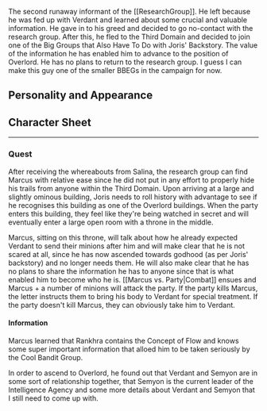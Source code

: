 The second runaway informant of the [[ResearchGroup]]. He left because he was fed up with Verdant and learned about some crucial and valuable information. He gave in to his greed and decided to go no-contact with the research group. After this, he fled to the Third Domain and decided to join one of the Big Groups that Also Have To Do with Joris' Backstory. The value of the information he has enabled him to advance to the position of Overlord. He has no  plans to return to the research group.
I guess I can make this guy one of the smaller BBEGs in the campaign for now.

## Personality and Appearance
## Character Sheet
---
### Quest
After receiving the whereabouts from Salina, the research group can find Marcus with relative ease since he did not put in any effort to properly hide his trails from anyone within the Third Domain. Upon arriving at a large and slightly ominous building, Joris needs to roll history with advantage to see if he recognises this building as one of the Overlord buildings.
When the party enters this building, they feel like they're being watched in secret and will eventually enter a large open room with a throne in the middle.

Marcus, sitting on this throne, will talk about how he already expected Verdant to send their minions after him and will make clear that he is not scared at all, since he has now ascended towards godhood (as per Joris' backstory) and no longer needs them.
He will also make clear that he has no plans to share the information he has to anyone since that is what enabled him to become who he is.
[[Marcus vs. Party|Combat]] ensues and Marcus + a number of minions will attack the party.
If the party kills Marcus, the letter instructs them to bring his body to Verdant for special treatment. If the party doesn't kill Marcus, they can obviously take him to Verdant.

#### Information
Marcus learned that Rankhra contains the Concept of Flow and knows some super important information that alloed him to be taken seriously by the Cool Bandit Group.

In order to ascend to Overlord, he found out that Verdant and Semyon are in some sort of relationship together, that Semyon is the current leader of the Intelligence Agency and some more details about Verdant and Semyon that I still need to come up with.

